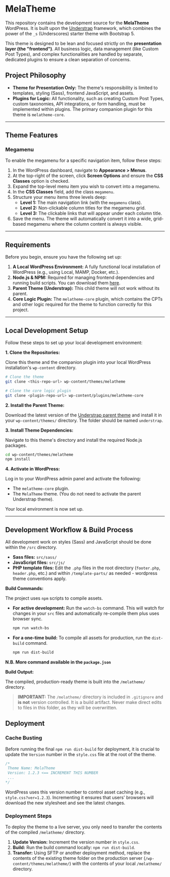 # MelaTheme

This repository contains the development source for the **MelaTheme** WordPress. It is built upon the [Understrap](https://understrap.com/) framework, which combines the power of the `_s` (Underscores) starter theme with Bootstrap 5.

This theme is designed to be lean and focused strictly on the **presentation layer (the "frontend")**. All business logic, data management (like Custom Post Types), and complex functionalities are handled by separate, dedicated plugins to ensure a clean separation of concerns.

## Project Philosophy

-   **Theme for Presentation Only:** The theme's responsibility is limited to templates, styling (Sass), frontend JavaScript, and assets.
-   **Plugins for Logic:** All functionality, such as creating Custom Post Types, custom taxonomies, API integrations, or form handling, must be implemented within plugins. The primary companion plugin for this theme is `melatheme-core`.

---

## Theme Features

### Megamenu

To enable the megamenu for a specific navigation item, follow these steps:

1.  In the WordPress dashboard, navigate to **Appearance > Menus**.
2.  At the top-right of the screen, click **Screen Options** and ensure the **CSS Classes** option is checked.
3.  Expand the top-level menu item you wish to convert into a megamenu.
4.  In the **CSS Classes** field, add the class `megamenu`.
5.  Structure your menu items three levels deep:
    *   **Level 1:** The main navigation link (with the `megamenu` class).
    *   **Level 2:** Non-clickable column titles for the megamenu grid.
    *   **Level 3:** The clickable links that will appear under each column title.
6.  Save the menu. The theme will automatically convert it into a wide, grid-based megamenu where the column content is always visible.

---

## Requirements

Before you begin, ensure you have the following set up:

1.  **A Local WordPress Environment:** A fully functional local installation of WordPress (e.g., using Local, MAMP, Docker, etc.).
2.  **Node.js & NPM:** Required for managing frontend dependencies and running build scripts. You can download them [here](https://nodejs.org/).
3.  **Parent Theme (Understrap):** This child theme will not work without its parent.
4.  **Core Logic Plugin:** The `melatheme-core` plugin, which contains the CPTs and other logic required for the theme to function correctly for this project.

---

## Local Development Setup

Follow these steps to set up your local development environment:

**1. Clone the Repositories:**

Clone this theme and the companion plugin into your local WordPress installation's `wp-content` directory.

```bash
# Clone the theme
git clone <this-repo-url> wp-content/themes/melatheme

# Clone the core logic plugin
git clone <plugin-repo-url> wp-content/plugins/melatheme-core
```

**2. Install the Parent Theme:**

Download the latest version of the [Understrap parent theme](https://github.com/understrap/understrap) and install it in your `wp-content/themes/` directory. The folder should be named `understrap`.

**3. Install Theme Dependencies:**

Navigate to this theme's directory and install the required Node.js packages.

```bash
cd wp-content/themes/melatheme
npm install
```

**4. Activate in WordPress:**

Log in to your WordPress admin panel and activate the following:
- The `melatheme-core` plugin.
- The `MelaTheme` theme. (You do not need to activate the parent Understrap theme).

Your local environment is now set up.

---

## Development Workflow & Build Process

All development work on styles (Sass) and JavaScript should be done within the `/src` directory.

-   **Sass files:** `src/sass/`
-   **JavaScript files:** `src/js/`
-   **PHP template files:** Edit the `.php` files in the root directory (`footer.php`, `header.php`, etc.) and within `/template-parts/` as needed - wordpress theme conventions apply.

**Build Commands:**

The project uses `npm` scripts to compile assets.

-   **For active development:** Run the `watch-bs` command. This will watch for changes in your `src` files and automatically re-compile them plus uses browser sync.
    ```bash
    npm run watch-bs
    ```

-   **For a one-time build:** To compile all assets for production, run the `dist-build` command.
    ```bash
    npm run dist-build
    ```
**N.B. More command available in the `package.json`**

**Build Output:**

The compiled, production-ready theme is built into the `/melatheme/` directory.

> **IMPORTANT:** The `/melatheme/` directory is included in `.gitignore` and **is not** version controlled. It is a build artifact. Never make direct edits to files in this folder, as they will be overwritten.

## Deployment

### Cache Busting

Before running the final `npm run dist-build` for deployment, it is crucial to update the `Version` number in the `style.css` file at the root of the theme.

```css
/*
 Theme Name: MelaTheme
 Version: 1.2.3 <== INCREMENT THIS NUMBER
 ...
*/
```

WordPress uses this version number to control asset caching (e.g., `style.css?ver=1.2.3`). Incrementing it ensures that users' browsers will download the new stylesheet and see the latest changes.

### Deployment Steps

To deploy the theme to a live server, you only need to transfer the contents of the compiled `/melatheme/` directory.

1.  **Update Version:** Increment the version number in `style.css`.
2.  **Build:** Run the build command locally: `npm run dist-build`.
3.  **Transfer:** Using SFTP or another deployment method, replace the contents of the existing theme folder on the production server (`/wp-content/themes/melatheme/`) with the contents of your local `/melatheme/` directory.